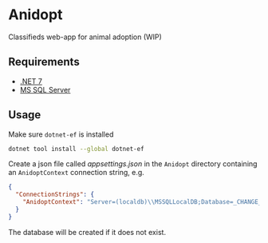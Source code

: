 # Anidopt
Classifieds web-app for animal adoption (WIP)

## Requirements

- [.NET 7](https://dotnet.microsoft.com/en-us/download/dotnet/7.0)
- [MS SQL Server](https://www.microsoft.com/en-us/sql-server/sql-server-downloads)

## Usage

Make sure `dotnet-ef` is installed

``` sh
dotnet tool install --global dotnet-ef
```

Create a json file called *appsettings.json* in the `Anidopt` directory containing an `AnidoptContext` connection string, e.g.

```json
{
  "ConnectionStrings": {
    "AnidoptContext": "Server=(localdb)\\MSSQLLocalDB;Database=_CHANGE_ME;Trusted_Connection=True;MultipleActiveResultSets=true"
  }
}
```

The database will be created if it does not exist.